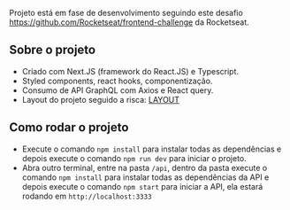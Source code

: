 Projeto está em fase de desenvolvimento seguindo este desafio https://github.com/Rocketseat/frontend-challenge da Rocketseat.

## Sobre o projeto

- Criado com Next.JS (framework do React.JS) e Typescript.
- Styled components, react hooks, componentização.
- Consumo de API GraphQL com Axios e React query.
- Layout do projeto seguido a risca: <a href="https://www.figma.com/file/rET9F2CeUEJdiVN7JRu993/E-commerce---capputeeno?type=design&node-id=680-6449&mode=design&t=jS2Ks0QYU4XifcJ3-0">LAYOUT</a>


## Como rodar o projeto

- Execute o comando `npm install` para instalar todas as dependências e depois execute o comando `npm run dev` para iniciar o projeto.
- Abra outro terminal, entre na pasta `/api`, dentro da pasta execute o comando `npm install` para instalar todas as dependências da API e depois execute o comando `npm start` para iniciar a API, ela estará rodando em `http://localhost:3333`
